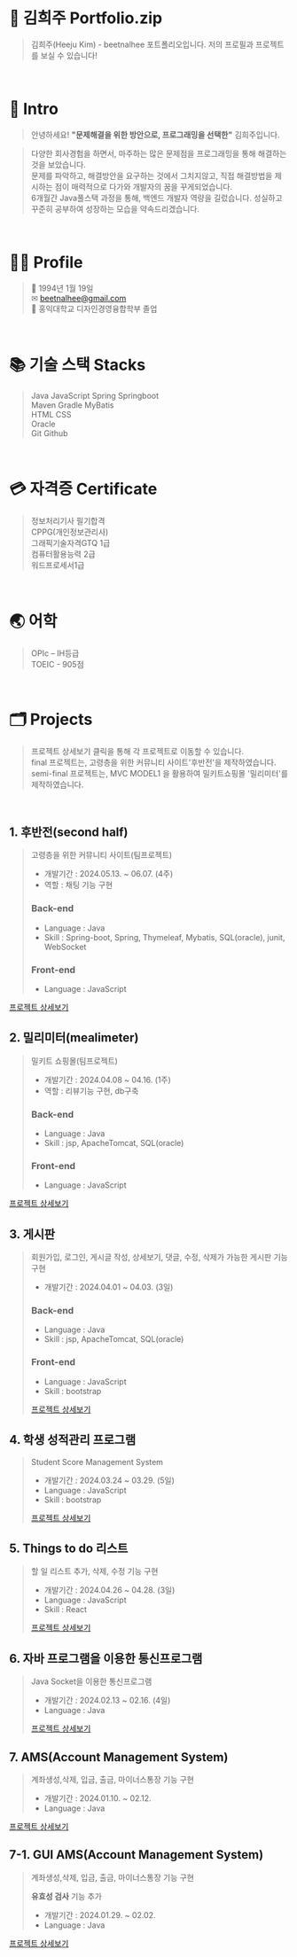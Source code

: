# 📑 김희주 Portfolio.zip

> 김희주(Heeju Kim) - beetnalhee 포트폴리오입니다.
> 저의 프로필과 프로젝트를 보실 수 있습니다!
</br>


# 👋 Intro
> 안녕하세요! **"문제해결을 위한 방안으로, 프로그래밍을 선택한"** 김희주입니다.

> 다양한 회사경험을 하면서, 마주하는 많은 문제점을 프로그래밍을 통해 해결하는 것을 보았습니다.</br>
> 문제를 파악하고, 해결방안을 요구하는 것에서 그치지않고, 직접 해결방법을 제시하는 점이 매력적으로 다가와 개발자의 꿈을 꾸게되었습니다.</br>
> 6개월간 Java풀스택 과정을 통해, 백엔드 개발자 역량을 길렀습니다.  성실하고 꾸준히 공부하여 성장하는 모습을 약속드리겠습니다.

</br>

# 👨‍💻 Profile
> 📅 1994년 1월 19일</br>
> ✉ beetnalhee@gmail.com</br>
> 🏫 홍익대학교 디자인경영융합학부 졸업</br>

</br>

# 📚 기술 스택 Stacks
> Java JavaScript Spring Springboot </br>
> Maven Gradle MyBatis</br>
> HTML CSS </br>
> Oracle </br>
> Git Github</br>
 </br>

# 💳 자격증 **Certificate**
> 정보처리기사 필기합격</br>
> CPPG(개인정보관리사)</br>
> 그래픽기술자격GTQ 1급</br>
> 컴퓨터활용능력 2급</br>
> 워드프로세서1급</br>
</br>

# 🌏 어학 
> OPIc – IH등급</br>
> TOEIC - 905점</br>
</br>


# 🗂 Projects
> 프로젝트 상세보기 클릭을 통해 각 프로젝트로 이동할 수 있습니다. </br>
> final 프로젝트는, 고령층을 위한 커뮤니티 사이트'후반전'을 제작하였습니다. </br>
> semi-final 프로젝트는, MVC MODEL1 을 활용하여 밀키트쇼핑몰 '밀리미터'를 제작하였습니다. </br>
> 
</br>

## 1. 후반전(second half)
> 고령층을 위한 커뮤니티 사이트(팀프로젝트)
>  * 개발기간 : 2024.05.13. ~ 06.07. (4주)
>  * 역할 : 채팅 기능 구현
> ### Back-end
>  * Language : Java
>  * Skill : Spring-boot, Spring, Thymeleaf, Mybatis, SQL(oracle), junit, WebSocket
> ### Front-end
>  * Language : JavaScript
> 
[프로젝트 상세보기](https://github.com/beetnalhee/project_secondHalf "project_secondHalf")

## 2. 밀리미터(mealimeter)
> 밀키트 쇼핑몰(팀프로젝트)
>  * 개발기간 : 2024.04.08 ~ 04.16. (1주)
>  * 역할 : 리뷰기능 구현, db구축 
> ### Back-end
>  * Language : Java
>  * Skill : jsp, ApacheTomcat, SQL(oracle)
> ### Front-end
>  * Language : JavaScript
> 
[프로젝트 상세보기](https://github.com/beetnalhee/mealimeter_shopping_mall "mealimeter")

## 3. 게시판
> 회원가입, 로그인, 게시글 작성, 상세보기, 댓글, 수정, 삭제가 가능한 게시판 기능 구현 
>  * 개발기간 : 2024.04.01 ~ 04.03. (3일)
> ### Back-end
>  * Language : Java
>  * Skill : jsp, ApacheTomcat, SQL(oracle)
> ### Front-end
>  * Language : JavaScript
>  * Skill : bootstrap
>
> [프로젝트 상세보기](https://github.com/beetnalhee/board "board")


## 4. 학생 성적관리 프로그램 
> Student Score Management System
>  * 개발기간 : 2024.03.24 ~ 03.29. (5일)
>  * Language : JavaScript
>  * Skill : bootstrap
>
> [프로젝트 상세보기](https://github.com/beetnalhee/Student_Management_System  "sms")
  
## 5. Things to do 리스트 
> 할 일 리스트 추가, 삭제, 수정 기능 구현
>  * 개발기간 : 2024.04.26 ~ 04.28. (3일)
>  * Language : JavaScript
>  * Skill : React
>
> [프로젝트 상세보기](https://github.com/beetnalhee/TODO  "TODO_list")

## 6. 자바 프로그램을 이용한 통신프로그램 
> Java Socket을 이용한 통신프로그램
>  * 개발기간 : 2024.02.13 ~ 02.16. (4일)
>  * Language : Java
>
> [프로젝트 상세보기](https://github.com/beetnalhee/Java_Socket  "Java_Socket")

## 7. AMS(Account Management System)
> 계좌생성,삭제, 입금, 출금, 마이너스통장 기능 구현 
>  * 개발기간 : 2024.01.10. ~ 02.12.
>  * Language : Java
>
[프로젝트 상세보기](https://github.com/beetnalhee/AMS  "AMS portfolio")

## 7-1. GUI AMS(Account Management System) 
> 계좌생성,삭제, 입금, 출금, 마이너스통장 기능 구현
> 
> **유효성 검사** 기능 추가 
>  * 개발기간 : 2024.01.29. ~ 02.02.
>  * Language : Java
> 
[프로젝트 상세보기](https://github.com/beetnalhee/AMS_GUI "AMSGUI portfolio")


